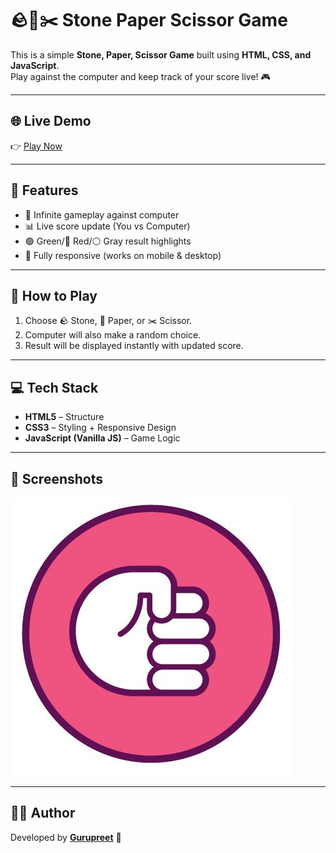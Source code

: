 # 🪨📄✂️ Stone Paper Scissor Game

This is a simple **Stone, Paper, Scissor Game** built using **HTML, CSS, and JavaScript**.  
Play against the computer and keep track of your score live! 🎮

---

## 🌐 Live Demo
👉 [Play Now](https://gurupreet6365.github.io/stone-paper-scissor/)

---

## 📱 Features
- 🎯 Infinite gameplay against computer  
- 📊 Live score update (You vs Computer)  
- 🟢 Green/🔴 Red/⚪ Gray result highlights  
- 📱 Fully responsive (works on mobile & desktop)  

---

## 🚀 How to Play
1. Choose 🪨 Stone, 📄 Paper, or ✂️ Scissor.  
2. Computer will also make a random choice.  
3. Result will be displayed instantly with updated score.  

---

## 💻 Tech Stack
- **HTML5** – Structure  
- **CSS3** – Styling + Responsive Design  
- **JavaScript (Vanilla JS)** – Game Logic  

---

## 📸 Screenshots
![Game Screenshot](./Images/stone.jpg)

---

## 👨‍💻 Author
Developed by **[Gurupreet](https://github.com/GURUPREET6365)** 🚀  
